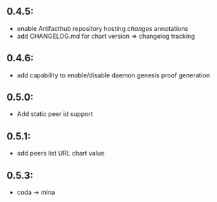 0.4.5:
------
- enable Artifacthub repository hosting *changes* annotations
- add CHANGELOG.md for chart version => changelog tracking

0.4.6:
------
- add capability to enable/disable daemon genesis proof generation

0.5.0:
------
- Add static peer id support

0.5.1:
------
- add peers list URL chart value

0.5.3:
------
- coda -> mina

